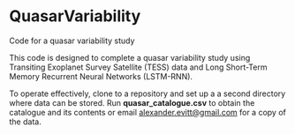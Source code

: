 # QuasarVariability
Code for a quasar variability study

This code is designed to complete a quasar variability study using Transiting Exoplanet Survey Satellite (TESS) data and Long Short-Term Memory Recurrent Neural Networks (LSTM-RNN).

To operate effectively, clone to a repository and set up a a second directory where data can be stored. Run **quasar_catalogue.csv** to obtain the catalogue and its contents or email alexander.evitt@gmail.com for a copy of the data.
